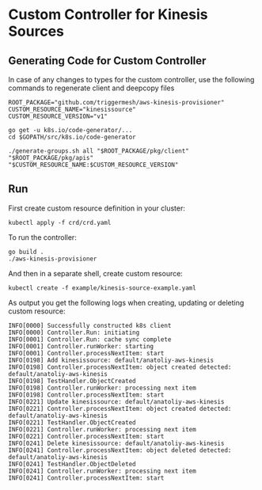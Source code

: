 # Custom Controller for Kinesis Sources


## Generating Code for Custom Controller 
In case of any changes to types for the custom controller, use the following commands to regenerate client and deepcopy files

```
ROOT_PACKAGE="github.com/triggermesh/aws-kinesis-provisioner"
CUSTOM_RESOURCE_NAME="kinesissource"
CUSTOM_RESOURCE_VERSION="v1"

go get -u k8s.io/code-generator/...
cd $GOPATH/src/k8s.io/code-generator

./generate-groups.sh all "$ROOT_PACKAGE/pkg/client" "$ROOT_PACKAGE/pkg/apis" "$CUSTOM_RESOURCE_NAME:$CUSTOM_RESOURCE_VERSION"

```

## Run 
First create custom resource definition in your cluster: 
```
kubectl apply -f crd/crd.yaml
```

To run the controller:
``` 
go build . 
./aws-kinesis-provisioner
```

And then in a separate shell, create custom resource:
```
kubectl create -f example/kinesis-source-example.yaml
```

As output you get the following logs when creating, updating or deleting custom resource:
```
INFO[0000] Successfully constructed k8s client          
INFO[0000] Controller.Run: initiating                   
INFO[0001] Controller.Run: cache sync complete          
INFO[0001] Controller.runWorker: starting               
INFO[0001] Controller.processNextItem: start            
INFO[0198] Add kinesissource: default/anatoliy-aws-kinesis 
INFO[0198] Controller.processNextItem: object created detected: default/anatoliy-aws-kinesis 
INFO[0198] TestHandler.ObjectCreated                    
INFO[0198] Controller.runWorker: processing next item   
INFO[0198] Controller.processNextItem: start            
INFO[0221] Update kinesissource: default/anatoliy-aws-kinesis 
INFO[0221] Controller.processNextItem: object created detected: default/anatoliy-aws-kinesis 
INFO[0221] TestHandler.ObjectCreated                    
INFO[0221] Controller.runWorker: processing next item   
INFO[0221] Controller.processNextItem: start            
INFO[0241] Delete kinesissource: default/anatoliy-aws-kinesis 
INFO[0241] Controller.processNextItem: object deleted detected: default/anatoliy-aws-kinesis 
INFO[0241] TestHandler.ObjectDeleted                    
INFO[0241] Controller.runWorker: processing next item   
INFO[0241] Controller.processNextItem: start  
```

